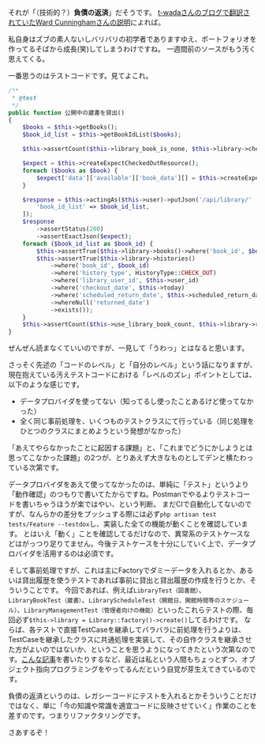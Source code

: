 それが「（技術的？）**負債の返済**」だそうです。
[t-wadaさんのブログで翻訳されていたWard Cunninghamさんの説明](https://t-wada.hatenablog.jp/entry/ward-explains-debt-metaphor)によれば。

私自身はズブの素人ないしバリバリの初学者でありますゆえ、ポートフォリオを作ってるそばから成長(笑)してしまうわけですね。
一週間前のソースがもう汚く思えてくる。

一番思うのはテストコードです。見てよこれ。

```php
/**
 * @test
 */
public function 公開中の蔵書を貸出()
{
    $books = $this->getBooks();
    $book_id_list = $this->getBookIdList($books);

    $this->assertCount($this->library_book_is_none, $this->library->checkedOutBooks);

    $expect = $this->createExpectCheckedOutResource();
    foreach ($books as $book) {
        $expect['data']['available']['book_data'][] = $this->createExpectLibraryBookResource($book, true, true); 
    }

    $response = $this->actingAs($this->user)->putJson('/api/library/' . $this->library_id . '/library_book/checkout', [
        'book_id_list' => $book_id_list,
    ]);
    $response
        ->assertStatus(200)
        ->assertExactJson($expect);
    foreach ($book_id_list as $book_id) {
        $this->assertTrue($this->library->books()->where('book_id', $book_id)->where('checked_out', true)->exists());
        $this->assertTrue($this->library->histories()
            ->where('book_id', $book_id)
            ->where('history_type', HistoryType::CHECK_OUT)
            ->where('library_user_id', $this->user_id)
            ->where('checkout_date', $this->today)
            ->where('scheduled_return_date', $this->scheduled_return_date)
            ->whereNull('returned_date')
            ->exists());
    }
    $this->assertCount($this->use_library_book_count, $this->library->refresh()->checkedOutBooks);
}
```

ぜんぜん読まなくていいのですが、一見して「うわっ」とはなると思います。

さっそく先述の「コードのレベル」と「自分のレベル」という話になりますが、現在抱えている汚えテストコードにおける「レベルのズレ」ポイントとしては、以下のような感じです。

- データプロバイダを使ってない（知ってるし使ったことあるけど使ってなかった）
- 全く同じ事前処理を、いくつものテストクラスにて行っている（同じ処理をひとつのクラスにまとめようという発想がなかった）

「あえてやらなかったことに起因する課題」と、「これまでどうにかしようとは思ってこなかった課題」の2つが、とりあえず大きなものとしてデンと横たわっている次第です。

データプロバイダをあえて使ってなかったのは、単純に「テスト」というより「動作確認」のつもりで書いてたからですね。Postmanでやるよりテストコードを書いちゃうほうが楽ではやい、という判断。
まだCIで自動化してないのですが、なんらかの差分をプッシュする際には必ず`php artisan test tests/Feature --testdox`し、実装した全ての機能が動くことを確認しています。
とはいえ「動く」ことを確認してるだけなので、異常系のテストケースなどはがっつり足りてません。今後テストケースを十分にしていく上で、データプロバイダを活用するのは必須です。

そして事前処理ですが、これは主にFactoryでダミーデータを入れるとか、あるいは貸出履歴を使うテストであれば事前に貸出と貸出履歴の作成を行うとか、そういうことです。
今回であれば、例えば`LibraryTest（図書館）`、`LibraryBookTest（蔵書）`、`LibraryScheduleTest（開館日、開館時間等のスケジュール）`、`LibraryManagementTest（管理者向けの機能）`といったこれらテストの際、毎回必ず`$this->library = Library::factory()->create()`してるわけです。
ならば、各テストで直接TestCaseを継承してバラバラに前処理を行うよりは、TestCaseを継承したクラスに共通処理を実装して、その自作クラスを継承させた方がよいのではないか、ということを思うようになってきたという次第なのです。[こんな記事](https://qiita.com/inarikawa/items/58808f9ad325039af266)を書いたりするなど、最近は私という人間もちょっとずつ、オブジェクト指向プログラミングをやってるんだという自覚が芽生えてきているのです。

負債の返済というのは、レガシーコードにテストを入れるとかそういうことだけではなく、単に「今の知識や常識を適宜コードに反映させていく」作業のことを差すのです。つまりリファクタリングです。

さあするぞ！

